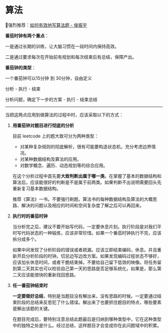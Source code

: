 # 算法

🐼强烈推荐：[如何有效地写算法题 - 侯振宇](https://www.cnblogs.com/sskyy/p/8268976.html)

**番茄时钟有两个重点**：

一是通过长期的训练，让大脑习惯在一段时间内保持高效。

二是通过要求每次在开始前有规划和每次结束后有总结，保障产出。

**番茄钟的类型**：

一个番茄钟可以15分钟 到 30分钟，自由定义

分析 - 执行 - 结束

分析问题，确定下一步的方案 - 执行 - 结束总结

------

当把这两点应用到做算法的过程中时，应该采取以下的方式：

1. **用番茄钟对题目进行彻底的分析**

   目前 leetcode 上的题大致可分为两种类型：

   - 对某种复杂规则的彻底解析，很有可能要构造状态机，充分考虑边界情况。
   - 对某种数据结构及算法的应用。
   - 对数学概念、遍历、动态规划等的综合应用。

   在这个分析过程中首先要**大致判断出属于哪一类**。在掌握了基本的数据结构和算法后，应该能很好的判断是不是属于前两类。如果判断不出说明需要回头先重新复习基本数据结构。

   推荐《算法》一书。不要强行刷题。算法书的每种数据结构及算法的大概思路、解决的问题以及相应的时间和空间复杂度了解之后可以再回来。

2. **执行时的番茄时钟**

   当分析完之后，建议不要开始写代码，一定要休息片刻。执行阶段是对我们平时写代码状态的一种锻炼，应该非常珍惜。如果一个番茄时钟执行不完，应该拆分成多个。

   如果中间发现了分析阶段的错误或者疏漏。应该立即结束编码，休息。并且重新开启分析阶段的时钟。切忌边写边改方案。如果发现编码过程状态不够好，应该加长休息时间，或者干脆结束掉。不要给自己留下低效的映像。将任务留到第二天其实也可以检验自己第一天的思路是否足够系统化，如果是，那么第二天应该能很快的重新找回思路。

3. **任一番茄钟结束时**

   **一定要做好总结**，特别是当题目没有解出来，没有思路的时候。一定要通过结束阶段的总结来反思犯了什么错误。解出来了也要抓住题目的特点，哪些要素是解出该题的关键。

   在题目完成后，要特别注意总结此题最后是归纳到哪种类型中，它在这种类型中的独特之处是什么。经过总结，这样题目才会变成你在此问题域中的积累。